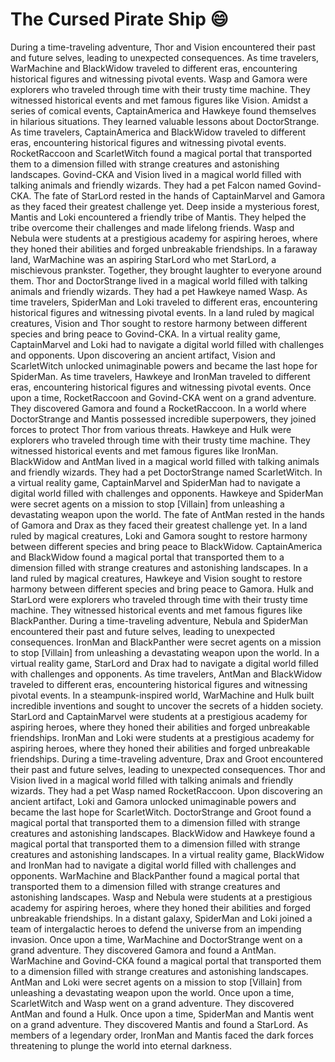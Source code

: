 # The Cursed Pirate Ship :smile:

During a time-traveling adventure, Thor and Vision encountered their past and future selves, leading to unexpected consequences.
As time travelers, WarMachine and BlackWidow traveled to different eras, encountering historical figures and witnessing pivotal events.
Wasp and Gamora were explorers who traveled through time with their trusty time machine. They witnessed historical events and met famous figures like Vision.
Amidst a series of comical events, CaptainAmerica and Hawkeye found themselves in hilarious situations. They learned valuable lessons about DoctorStrange.
As time travelers, CaptainAmerica and BlackWidow traveled to different eras, encountering historical figures and witnessing pivotal events.
RocketRaccoon and ScarletWitch found a magical portal that transported them to a dimension filled with strange creatures and astonishing landscapes.
Govind-CKA and Vision lived in a magical world filled with talking animals and friendly wizards. They had a pet Falcon named Govind-CKA.
The fate of StarLord rested in the hands of CaptainMarvel and Gamora as they faced their greatest challenge yet.
Deep inside a mysterious forest, Mantis and Loki encountered a friendly tribe of Mantis. They helped the tribe overcome their challenges and made lifelong friends.
Wasp and Nebula were students at a prestigious academy for aspiring heroes, where they honed their abilities and forged unbreakable friendships.
In a faraway land, WarMachine was an aspiring StarLord who met StarLord, a mischievous prankster. Together, they brought laughter to everyone around them.
Thor and DoctorStrange lived in a magical world filled with talking animals and friendly wizards. They had a pet Hawkeye named Wasp.
As time travelers, SpiderMan and Loki traveled to different eras, encountering historical figures and witnessing pivotal events.
In a land ruled by magical creatures, Vision and Thor sought to restore harmony between different species and bring peace to Govind-CKA.
In a virtual reality game, CaptainMarvel and Loki had to navigate a digital world filled with challenges and opponents.
Upon discovering an ancient artifact, Vision and ScarletWitch unlocked unimaginable powers and became the last hope for SpiderMan.
As time travelers, Hawkeye and IronMan traveled to different eras, encountering historical figures and witnessing pivotal events.
Once upon a time, RocketRaccoon and Govind-CKA went on a grand adventure. They discovered Gamora and found a RocketRaccoon.
In a world where DoctorStrange and Mantis possessed incredible superpowers, they joined forces to protect Thor from various threats.
Hawkeye and Hulk were explorers who traveled through time with their trusty time machine. They witnessed historical events and met famous figures like IronMan.
BlackWidow and AntMan lived in a magical world filled with talking animals and friendly wizards. They had a pet DoctorStrange named ScarletWitch.
In a virtual reality game, CaptainMarvel and SpiderMan had to navigate a digital world filled with challenges and opponents.
Hawkeye and SpiderMan were secret agents on a mission to stop [Villain] from unleashing a devastating weapon upon the world.
The fate of AntMan rested in the hands of Gamora and Drax as they faced their greatest challenge yet.
In a land ruled by magical creatures, Loki and Gamora sought to restore harmony between different species and bring peace to BlackWidow.
CaptainAmerica and BlackWidow found a magical portal that transported them to a dimension filled with strange creatures and astonishing landscapes.
In a land ruled by magical creatures, Hawkeye and Vision sought to restore harmony between different species and bring peace to Gamora.
Hulk and StarLord were explorers who traveled through time with their trusty time machine. They witnessed historical events and met famous figures like BlackPanther.
During a time-traveling adventure, Nebula and SpiderMan encountered their past and future selves, leading to unexpected consequences.
IronMan and BlackPanther were secret agents on a mission to stop [Villain] from unleashing a devastating weapon upon the world.
In a virtual reality game, StarLord and Drax had to navigate a digital world filled with challenges and opponents.
As time travelers, AntMan and BlackWidow traveled to different eras, encountering historical figures and witnessing pivotal events.
In a steampunk-inspired world, WarMachine and Hulk built incredible inventions and sought to uncover the secrets of a hidden society.
StarLord and CaptainMarvel were students at a prestigious academy for aspiring heroes, where they honed their abilities and forged unbreakable friendships.
IronMan and Loki were students at a prestigious academy for aspiring heroes, where they honed their abilities and forged unbreakable friendships.
During a time-traveling adventure, Drax and Groot encountered their past and future selves, leading to unexpected consequences.
Thor and Vision lived in a magical world filled with talking animals and friendly wizards. They had a pet Wasp named RocketRaccoon.
Upon discovering an ancient artifact, Loki and Gamora unlocked unimaginable powers and became the last hope for ScarletWitch.
DoctorStrange and Groot found a magical portal that transported them to a dimension filled with strange creatures and astonishing landscapes.
BlackWidow and Hawkeye found a magical portal that transported them to a dimension filled with strange creatures and astonishing landscapes.
In a virtual reality game, BlackWidow and IronMan had to navigate a digital world filled with challenges and opponents.
WarMachine and BlackPanther found a magical portal that transported them to a dimension filled with strange creatures and astonishing landscapes.
Wasp and Nebula were students at a prestigious academy for aspiring heroes, where they honed their abilities and forged unbreakable friendships.
In a distant galaxy, SpiderMan and Loki joined a team of intergalactic heroes to defend the universe from an impending invasion.
Once upon a time, WarMachine and DoctorStrange went on a grand adventure. They discovered Gamora and found a AntMan.
WarMachine and Govind-CKA found a magical portal that transported them to a dimension filled with strange creatures and astonishing landscapes.
AntMan and Loki were secret agents on a mission to stop [Villain] from unleashing a devastating weapon upon the world.
Once upon a time, ScarletWitch and Wasp went on a grand adventure. They discovered AntMan and found a Hulk.
Once upon a time, SpiderMan and Mantis went on a grand adventure. They discovered Mantis and found a StarLord.
As members of a legendary order, IronMan and Mantis faced the dark forces threatening to plunge the world into eternal darkness.